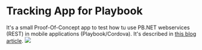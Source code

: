 Tracking App for Playbook
===================
It's a small Proof-Of-Concept app to test how tu use PB.NET webservices (REST) in mobile applications (Playbook/Cordova). It's described in [this blog article](http://www.devbar.de/index.php/2012/03/tracking-app-for-playbook-using-restful-powerbuilder-web-service).
![](http://www.devbar.de/wp-content/uploads/2012/03/Ripple_2012-03-07_22-35-521.png)
